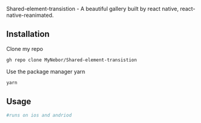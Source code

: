 Shared-element-transistion - A beautiful gallery built by react native, react-native-reanimated.

## Installation

Clone my repo

```bash
gh repo clone MyNebor/Shared-element-transistion
```

Use the package manager yarn

```bash
yarn
```

## Usage

```bash
#runs on ios and andriod
```
